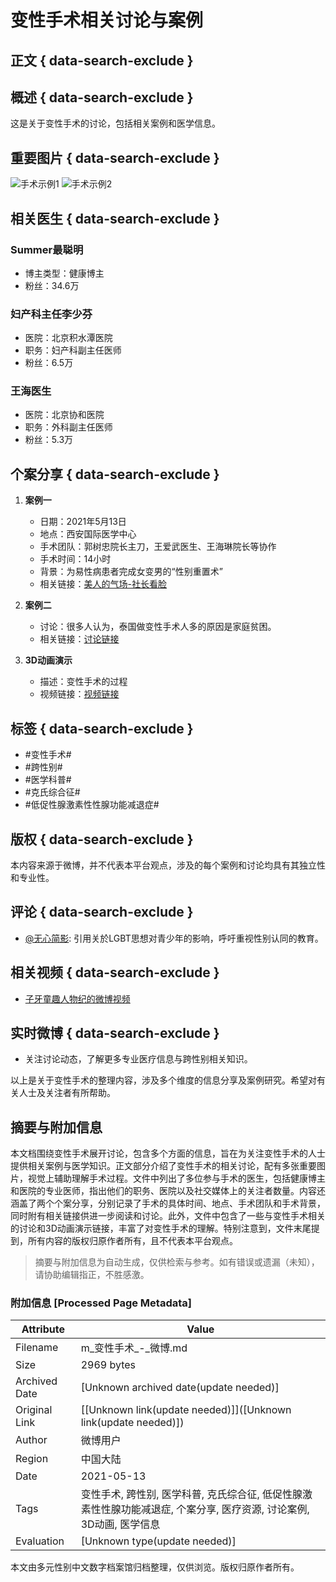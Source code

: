 # 变性手术相关讨论与案例

## 正文 { data-search-exclude }


## 概述 { data-search-exclude }
这是关于变性手术的讨论，包括相关案例和医学信息。

## 重要图片 { data-search-exclude }
![手术示例1](https://wx2.sinaimg.cn/orj480/72053c12ly1hwv5z2px70j20u00u00v3.jpg)
![手术示例2](https://wx1.sinaimg.cn/orj360/d3ceb626gy1hj9nbdrvkbj20sg0zdwj9.jpg)

## 相关医生 { data-search-exclude }
### Summer最聪明
- 博主类型：健康博主
- 粉丝：34.6万

### 妇产科主任李少芬
- 医院：北京积水潭医院
- 职务：妇产科副主任医师
- 粉丝：6.5万

### 王海医生
- 医院：北京协和医院
- 职务：外科副主任医师
- 粉丝：5.3万

## 个案分享 { data-search-exclude }
1. **案例一**
   - 日期：2021年5月13日
   - 地点：西安国际医学中心
   - 手术团队：郭树忠院长主刀，王爱武医生、王海琳院长等协作
   - 手术时间：14小时
   - 背景：为易性病患者完成女变男的“性别重置术”
   - 相关链接：[美人的气场-社长看脸](https://m.weibo.cn/search?containerid=231522type%3D1%26t%3D10%26q%3D%23%E7%BE%8E%E4%BA%BA%E7%9A%84%E6%B0%94%E5%9C%BA-%E7%A4%BE%E9%95%BF%E7%9C%8B%E8%84%B8%23&extparam=%23%E7%BE%8E%E4%BA%BA%E7%9A%84%E6%B0%94%E5%9C%BA-%E7%A4%BE%E9%95%BF%E7%9C%8B%E8%84%B8%23&luicode=10000011&lfid=231522type%3D1%26t%3D10%26q%3D%23%E5%8F%98%E6%80%A7%E6%89%8B%E6%9C%AF%23&featurecode=20000180.Sau+T)

2. **案例二**
   - 讨论：很多人认为，泰国做变性手术人多的原因是家庭贫困。
   - 相关链接：[讨论链接](https://m.weibo.cn/search?containerid=231522type%3D1%26t%3D10%26q%3D%23%E5%8F%98%E6%80%A7%E6%89%8B%E6%9C%AF%23&isnewpage=1&luicode=10000011&lfid=231522type%3D1%26t%3D10%26q%3D%23%E5%8F%98%E6%80%A7%E6%89%8B%E6%9C%AF%23&featurecode=20000180.Sau+T)

3. **3D动画演示**
   - 描述：变性手术的过程
   - 视频链接：[视频链接](https://video.weibo.com/show?fid=1034:4962109071753254)

## 标签 { data-search-exclude }
- #变性手术#
- #跨性别#
- #医学科普#
- #克氏综合征#
- #低促性腺激素性性腺功能减退症#

## 版权 { data-search-exclude }
本内容来源于微博，并不代表本平台观点，涉及的每个案例和讨论均具有其独立性和专业性。

## 评论 { data-search-exclude }
- [@无心简影](https://m.weibo.cn/u/5564927603?luicode=10000011&lfid=231522type%3D1%26t%3D10%26q%3D%23%E5%8F%98%E6%80%A7%E6%89%8B%E6%9C%AF%23&featurecode=20000180.Sau+T): 引用关於LGBT思想对青少年的影响，呼吁重视性别认同的教育。

## 相关视频 { data-search-exclude }
- [子牙童趣人物纪的微博视频](https://video.weibo.com/show?fid=1034:4998100658356246)

## 实时微博 { data-search-exclude }
- 关注讨论动态，了解更多专业医疗信息与跨性别相关知识。

以上是关于变性手术的整理内容，涉及多个维度的信息分享及案例研究。希望对有关人士及关注者有所帮助。
<!-- tcd_original_link https://m.weibo.cn/search?containerid=231522type%3D1%26t%3D10%26q%3D%23%E5%8F%98%E6%80%A7%E6%89%8B%E6%9C%AF%23&isnewpage=1&luicode=10000011&lfid=1005051610341495&featurecode=20000180.Sau+T -->


## 摘要与附加信息

<!-- tcd_abstract -->
本文档围绕变性手术展开讨论，包含多个方面的信息，旨在为关注变性手术的人士提供相关案例与医学知识。正文部分介绍了变性手术的相关讨论，配有多张重要图片，视觉上辅助理解手术过程。文件中列出了多位参与手术的医生，包括健康博主和医院的专业医师，指出他们的职务、医院以及社交媒体上的关注者数量。内容还涵盖了两个个案分享，分别记录了手术的具体时间、地点、手术团队和手术背景，同时附有相关链接供进一步阅读和讨论。此外，文件中包含了一些与变性手术相关的讨论和3D动画演示链接，丰富了对变性手术的理解。特别注意到，文件末尾提到，所有内容的版权归原作者所有，且不代表本平台观点。
<!-- tcd_abstract_end -->

> 摘要与附加信息为自动生成，仅供检索与参考。如有错误或遗漏（未知），请协助编辑指正，不胜感激。

### 附加信息 [Processed Page Metadata]

| Attribute       | Value                                  |
|-----------------|----------------------------------------|
| Filename        | m_变性手术_-_微博.md                             |
| Size            | 2969 bytes                           |
| Archived Date   | [Unknown archived date(update needed)]                             |
| Original Link   | [[Unknown link(update needed)]]([Unknown link(update needed)])                       |
| Author          | 微博用户                               |
| Region          | 中国大陆                               |
| Date            | 2021-05-13                                 |
| Tags            | 变性手术, 跨性别, 医学科普, 克氏综合征, 低促性腺激素性性腺功能减退症, 个案分享, 医疗资源, 讨论案例, 3D动画, 医学信息                                 |
| Evaluation            | [Unknown type(update needed)]                                 |
<!-- tcd_table_end -->

本文由多元性别中文数字档案馆归档整理，仅供浏览。版权归原作者所有。
